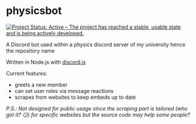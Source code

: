 # physicsbot

[![Project Status: Active – The project has reached a stable, usable state and is being actively developed.](https://www.repostatus.org/badges/latest/active.svg)](https://www.repostatus.org/#active)

A Discord bot used within a physics discord server of my university hence the repository name

Written in Node.js with [discord.js](https://discord.js.org/#/)

Current features:
- greets a new member
- can set user roles via message reactions
- scrapes from websites to keep embeds up to date

*P.S.: Not designed for public usage since the scraping part is tailored (who got it? :smirk:) for specific websites but the source code may help some people?*
